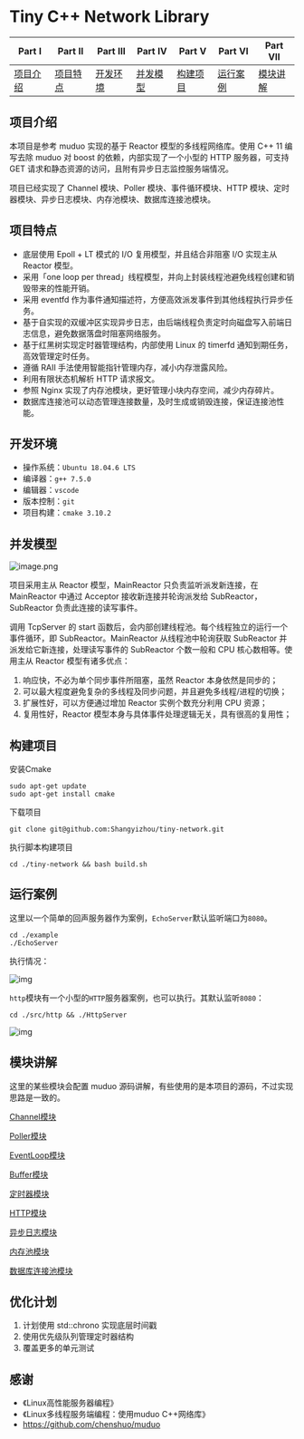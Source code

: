 # Tiny C++ Network Library



| **Part Ⅰ**            | **Part Ⅱ**            | **Part Ⅲ**            | **Part Ⅳ**            | **Part Ⅴ**            | **Part Ⅵ**            | **Part Ⅶ**            |
| --------------------- | --------------------- | --------------------- | --------------------- | --------------------- | --------------------- | --------------------- |
| [项目介绍](#项目介绍) | [项目特点](#项目特点) | [开发环境](#开发环境) | [并发模型](#并发模型) | [构建项目](#构建项目) | [运行案例](#运行案例) | [模块讲解](#模块讲解) |

## 项目介绍

本项目是参考 muduo 实现的基于 Reactor 模型的多线程网络库。使用 C++ 11 编写去除 muduo 对 boost 的依赖，内部实现了一个小型的 HTTP 服务器，可支持 GET 请求和静态资源的访问，且附有异步日志监控服务端情况。

项目已经实现了 Channel 模块、Poller 模块、事件循环模块、HTTP 模块、定时器模块、异步日志模块、内存池模块、数据库连接池模块。   

## 项目特点

- 底层使用 Epoll + LT 模式的 I/O 复用模型，并且结合非阻塞 I/O  实现主从 Reactor 模型。
- 采用「one loop per thread」线程模型，并向上封装线程池避免线程创建和销毁带来的性能开销。
- 采用 eventfd 作为事件通知描述符，方便高效派发事件到其他线程执行异步任务。
- 基于自实现的双缓冲区实现异步日志，由后端线程负责定时向磁盘写入前端日志信息，避免数据落盘时阻塞网络服务。
- 基于红黑树实现定时器管理结构，内部使用 Linux 的 timerfd 通知到期任务，高效管理定时任务。
- 遵循 RAII 手法使用智能指针管理内存，减小内存泄露风险。
- 利用有限状态机解析 HTTP 请求报文。
- 参照 Nginx 实现了内存池模块，更好管理小块内存空间，减少内存碎片。
- 数据库连接池可以动态管理连接数量，及时生成或销毁连接，保证连接池性能。

## 开发环境

- 操作系统：`Ubuntu 18.04.6 LTS`
- 编译器：`g++ 7.5.0`
- 编辑器：`vscode`
- 版本控制：`git`
- 项目构建：`cmake 3.10.2`

## 并发模型

![image.png](https://cdn.nlark.com/yuque/0/2022/png/26752078/1670853134528-c88d27f2-10a2-46d3-b308-48f7632a2f09.png?x-oss-process=image%2Fresize%2Cw_937%2Climit_0)

项目采用主从 Reactor 模型，MainReactor 只负责监听派发新连接，在 MainReactor 中通过 Acceptor 接收新连接并轮询派发给 SubReactor，SubReactor 负责此连接的读写事件。

调用 TcpServer 的 start 函数后，会内部创建线程池。每个线程独立的运行一个事件循环，即 SubReactor。MainReactor 从线程池中轮询获取 SubReactor 并派发给它新连接，处理读写事件的 SubReactor 个数一般和 CPU 核心数相等。使用主从 Reactor 模型有诸多优点：

1. 响应快，不必为单个同步事件所阻塞，虽然 Reactor 本身依然是同步的；
2. 可以最大程度避免复杂的多线程及同步问题，并且避免多线程/进程的切换；
3. 扩展性好，可以方便通过增加 Reactor 实例个数充分利用 CPU 资源；
4. 复用性好，Reactor 模型本身与具体事件处理逻辑无关，具有很高的复用性；

## 构建项目

安装Cmake

```shell
sudo apt-get update
sudo apt-get install cmake
```

下载项目

```shell
git clone git@github.com:Shangyizhou/tiny-network.git
```

执行脚本构建项目

```shell
cd ./tiny-network && bash build.sh
```

## 运行案例

这里以一个简单的回声服务器作为案例，`EchoServer`默认监听端口为`8080`。

```shell
cd ./example
./EchoServer
```

执行情况：

![img](https://cdn.nlark.com/yuque/0/2022/png/26752078/1663561528671-14461537-2593-4d52-b8da-da0c79248374.png)

`http`模块有一个小型的`HTTP`服务器案例，也可以执行。其默认监听`8080`：

```shell
cd ./src/http && ./HttpServer
```

![img](https://cdn.nlark.com/yuque/0/2022/png/26752078/1663577836134-85f389cc-a3ac-4b55-8bb8-05d751633e39.png)

## 模块讲解

这里的某些模块会配置 muduo 源码讲解，有些使用的是本项目的源码，不过实现思路是一致的。

[Channel模块](./项目讲解/Channel模块.md)

[Poller模块](./项目讲解/Poller模块.md)

[EventLoop模块](./项目讲解/EventLoop模块.md)

[Buffer模块](./项目讲解/Buffer模块.md)

[定时器模块](./项目讲解/定时器模块.md)

[HTTP模块](./项目讲解/HTTP.md)

[异步日志模块](./项目讲解/异步日志模块.md)

[内存池模块](./项目讲解/内存池模块.md)

[数据库连接池模块](./项目讲解/数据库连接池模块.md)

## 优化计划

1. 计划使用 std::chrono 实现底层时间戳
2. 使用优先级队列管理定时器结构
3. 覆盖更多的单元测试

## 感谢
- 《Linux高性能服务器编程》
- 《Linux多线程服务端编程：使用muduo C++网络库》
- https://github.com/chenshuo/muduo
